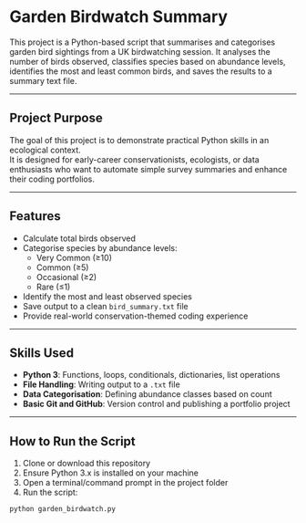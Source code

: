 #  Garden Birdwatch Summary
This project is a Python-based script that summarises and categorises garden bird sightings from a UK birdwatching session.
It analyses the number of birds observed, classifies species based on abundance levels, identifies the most and least common birds, and saves the results to a summary text file.

---

##  Project Purpose

The goal of this project is to demonstrate practical Python skills in an ecological context.  
It is designed for early-career conservationists, ecologists, or data enthusiasts who want to automate simple survey summaries and enhance their coding portfolios.

---

##  Features

- Calculate total birds observed
- Categorise species by abundance levels:
  - Very Common (≥10)
  - Common (≥5)
  - Occasional (≥2)
  - Rare (≤1)
- Identify the most and least observed species
- Save output to a clean `bird_summary.txt` file
- Provide real-world conservation-themed coding experience

---

##  Skills Used

- **Python 3**: Functions, loops, conditionals, dictionaries, list operations
- **File Handling**: Writing output to a `.txt` file
- **Data Categorisation**: Defining abundance classes based on count
- **Basic Git and GitHub**: Version control and publishing a portfolio project

---

##  How to Run the Script

1. Clone or download this repository
2. Ensure Python 3.x is installed on your machine
3. Open a terminal/command prompt in the project folder
4. Run the script:

```bash
python garden_birdwatch.py



